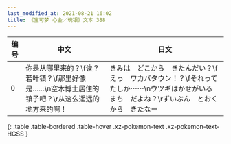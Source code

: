 ```yaml
---
last_modified_at: 2021-08-21 16:02
title: 《宝可梦 心金／魂银》文本 388
---
```

| 编号 | 中文 | 日文 |
| ---- | ---- | ---- |
| 0 | 你是从哪里来的？\f诶？若叶镇？\f那里好像是……\n空木博士居住的镇子吧？\r从这么遥远的地方来的啊！ | きみは　どこから　きたんだい？\fえっ　ワカバタウン！？\fそれって　たしか⋯⋯\nウツギはかせがいる　まち　だよね？\rずいぶん　とおくから　きたなー |
{: .table .table-bordered .table-hover .xz-pokemon-text .xz-pokemon-text-HGSS }